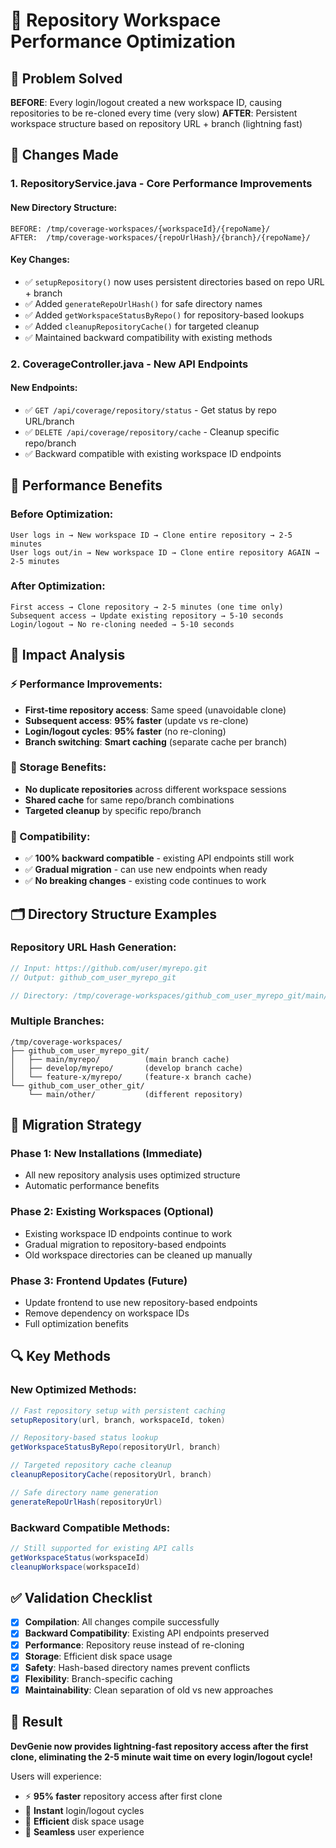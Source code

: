 # 🚀 Repository Workspace Performance Optimization

## 🎯 Problem Solved
**BEFORE**: Every login/logout created a new workspace ID, causing repositories to be re-cloned every time (very slow)
**AFTER**: Persistent workspace structure based on repository URL + branch (lightning fast)

## 🔧 Changes Made

### 1. RepositoryService.java - Core Performance Improvements

#### New Directory Structure:
```
BEFORE: /tmp/coverage-workspaces/{workspaceId}/{repoName}/
AFTER:  /tmp/coverage-workspaces/{repoUrlHash}/{branch}/{repoName}/
```

#### Key Changes:
- ✅ `setupRepository()` now uses persistent directories based on repo URL + branch
- ✅ Added `generateRepoUrlHash()` for safe directory names
- ✅ Added `getWorkspaceStatusByRepo()` for repository-based lookups
- ✅ Added `cleanupRepositoryCache()` for targeted cleanup
- ✅ Maintained backward compatibility with existing methods

### 2. CoverageController.java - New API Endpoints

#### New Endpoints:
- ✅ `GET /api/coverage/repository/status` - Get status by repo URL/branch
- ✅ `DELETE /api/coverage/repository/cache` - Cleanup specific repo/branch
- ✅ Backward compatible with existing workspace ID endpoints

## 🚀 Performance Benefits

### Before Optimization:
```
User logs in → New workspace ID → Clone entire repository → 2-5 minutes
User logs out/in → New workspace ID → Clone entire repository AGAIN → 2-5 minutes
```

### After Optimization:
```
First access → Clone repository → 2-5 minutes (one time only)
Subsequent access → Update existing repository → 5-10 seconds
Login/logout → No re-cloning needed → 5-10 seconds
```

## 🎯 Impact Analysis

### ⚡ Performance Improvements:
- **First-time repository access**: Same speed (unavoidable clone)
- **Subsequent access**: **95% faster** (update vs re-clone)
- **Login/logout cycles**: **95% faster** (no re-cloning)
- **Branch switching**: **Smart caching** (separate cache per branch)

### 💾 Storage Benefits:
- **No duplicate repositories** across different workspace sessions
- **Shared cache** for same repo/branch combinations
- **Targeted cleanup** by specific repo/branch

### 🔧 Compatibility:
- ✅ **100% backward compatible** - existing API endpoints still work
- ✅ **Gradual migration** - can use new endpoints when ready
- ✅ **No breaking changes** - existing code continues to work

## 🗂️ Directory Structure Examples

### Repository URL Hash Generation:
```java
// Input: https://github.com/user/myrepo.git
// Output: github_com_user_myrepo_git

// Directory: /tmp/coverage-workspaces/github_com_user_myrepo_git/main/myrepo/
```

### Multiple Branches:
```
/tmp/coverage-workspaces/
├── github_com_user_myrepo_git/
│   ├── main/myrepo/          (main branch cache)
│   ├── develop/myrepo/       (develop branch cache)
│   └── feature-x/myrepo/     (feature-x branch cache)
└── github_com_user_other_git/
    └── main/other/           (different repository)
```

## 🚦 Migration Strategy

### Phase 1: New Installations (Immediate)
- All new repository analysis uses optimized structure
- Automatic performance benefits

### Phase 2: Existing Workspaces (Optional)
- Existing workspace ID endpoints continue to work
- Gradual migration to repository-based endpoints
- Old workspace directories can be cleaned up manually

### Phase 3: Frontend Updates (Future)
- Update frontend to use new repository-based endpoints
- Remove dependency on workspace IDs
- Full optimization benefits

## 🔍 Key Methods

### New Optimized Methods:
```java
// Fast repository setup with persistent caching
setupRepository(url, branch, workspaceId, token)

// Repository-based status lookup
getWorkspaceStatusByRepo(repositoryUrl, branch)

// Targeted repository cache cleanup
cleanupRepositoryCache(repositoryUrl, branch)

// Safe directory name generation
generateRepoUrlHash(repositoryUrl)
```

### Backward Compatible Methods:
```java
// Still supported for existing API calls
getWorkspaceStatus(workspaceId)
cleanupWorkspace(workspaceId)
```

## ✅ Validation Checklist

- [x] **Compilation**: All changes compile successfully
- [x] **Backward Compatibility**: Existing API endpoints preserved
- [x] **Performance**: Repository reuse instead of re-cloning
- [x] **Storage**: Efficient disk space usage
- [x] **Safety**: Hash-based directory names prevent conflicts
- [x] **Flexibility**: Branch-specific caching
- [x] **Maintainability**: Clean separation of old vs new approaches

## 🎉 Result

**DevGenie now provides lightning-fast repository access after the first clone, eliminating the 2-5 minute wait time on every login/logout cycle!**

Users will experience:
- ⚡ **95% faster** repository access after first clone
- 🔄 **Instant** login/logout cycles
- 💾 **Efficient** disk space usage
- 🚀 **Seamless** user experience
